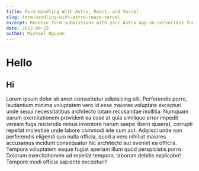 ```yaml
---
title: Form Handling With Astro, React, and Vercel
slug: form-handling-with-astro-react-vercel
excerpt: Receive form submissions with your Astro app on serverless functions provided by Vercel.
date: 2022-09-23
author: Michael Nguyen
---
```

# Hello
## Hi
Lorem ipsum dolor sit amet consectetur adipisicing elit. Perferendis porro, laudantium minima voluptatem vero id esse maiores voluptate excepturi unde sequi necessitatibus architecto totam recusandae mollitia. Numquam earum exercitationem provident ea esse at quia similique error impedit veniam fuga reiciendis minus inventore harum saepe libero quaerat, corrupti repellat molestiae unde labore commodi iste cum aut. Adipisci unde non perferendis eligendi quo nulla officia, quod a vero nihil ut maiores accusamus incidunt consequatur hic architecto aut eveniet ea officiis. Tempora voluptatem eaque fugiat aperiam illum quod perspiciatis porro. Dolorum exercitationem ad repellat tempora, laborum debitis explicabo! Tempore modi officia sapiente excepturi?   

<!-- ![EZ](public\images\me.jpeg "Me") -->

<!-- ```javascript
function hi() {
    console.log('Hi')
}
``` -->